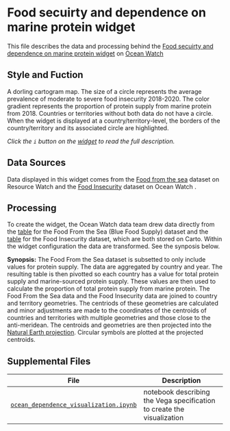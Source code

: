 # Food secuirty and dependence on marine protein widget
This file describes the data and processing behind the [Food secuirty and dependence on marine protein widget](https://bit.ly/3BWhuE9) on [Ocean Watch](https://oceanwatchdata.org)

## Style and Fuction
A dorling cartogram map. The size of a circle represents the average prevalence of moderate to severe food insecurity 2018-2020. The color gradient represents the proportion of protein supply from marine protein from 2018. Countries or territories without both data do not have a circle. When the widget is displayed at a country/territory-level, the borders of the country/territory and its associated circle are highlighted. 

*Click the `i` button on the [widget](https://bit.ly/3BWhuE9) to read the full description.*

## Data Sources
Data displayed in this widget comes from the [Food from the sea](https://resourcewatch.org/data/explore/9e1b3cad-db6f-44b0-b6fb-048df7b6c680) dataset on Resource Watch and the [Food Insecurity](../../datasets/foo_064_rw0_food_insecurity/README.md) dataset on Ocean Watch .

## Processing
To create the widget, the Ocean Watch data team drew data directly from the [table](https://resourcewatch.carto.com/u/wri-rw/dataset/foo_061_rw0_blue_food_supply_edit) for the Food From the Sea (Blue Food Supply) dataset and the [table](https://resourcewatch.carto.com/u/wri-rw/dataset/foo_064_rw0_food_insecurity_edit) for the Food Insecurity dataset, which are both stored on Carto. Within the widget configuration the data are transformed. See the synposis below.

**Synopsis:** The Food From the Sea dataset is subsetted to only include values for protein supply. The data are aggregated by country and year. The resulting table is then pivotted so each country has a value for total protein supply and marine-sourced protein supply. These values are then used to calculate the proportion of total protein supply from marine protein. The Food From the Sea data and the Food Insecurity data are joined to country and territory geometries. The centriods of these geometries are calculated and minor adjustments are made to the coordinates of the centroids of countries and territories with multiple geometries and those close to the anti-meridean. The centroids and geometries are then projected into the [Natural Earth projection](http://www.shadedrelief.com/NE_proj/). Circular symbols are plotted at the projected centroids. 

## Supplemental Files 
| File | Description |
| --------------- | --------------- |
|  [`ocean_dependence_visualization.ipynb`](ocean_dependence_visualization.ipynb)  |    notebook describing the Vega specification to create the visualization| 
